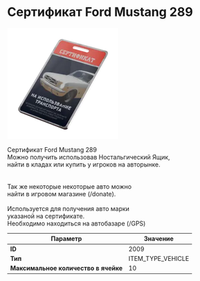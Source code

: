 # Сертификат Ford Mustang 289

![Item Image](../img/2009.webp?raw=true)

Сертификат Ford Mustang 289<br>Можно получить использовав Ностальгический Ящик,<br>найти в кладах или купить у игроков на авторынке.<br><br><br>Так же некоторые некоторые авто можно<br>найти в игровом магазине (/donate).<br><br>Используется для получения авто марки <br>указаной на сертификате.<br>Необходимо находиться на автобазаре (/GPS)


| Параметр | Значение |
|----------|----------|
| **ID** | 2009 |
| **Тип** | ITEM_TYPE_VEHICLE |
| **Максимальное количество в ячейке** | 10 |

